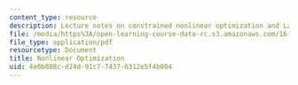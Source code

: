 ```yaml
---
content_type: resource
description: Lecture notes on constrained nonlinear optimization and Lagrange multipliers.
file: /media/https%3A/open-learning-course-data-rc.s3.amazonaws.com/16-323-principles-of-optimal-control-spring-2008/4e0b888cd24d91c774376312e5f4b004_lec2.pdf
file_type: application/pdf
resourcetype: Document
title: Nonlinear Optimization
uid: 4e0b888c-d24d-91c7-7437-6312e5f4b004
---
```

